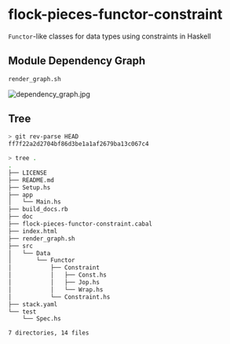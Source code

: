 # flock-pieces-functor-constraint

`Functor`-like classes for data types using constraints in Haskell


## Module Dependency Graph

```bash
render_graph.sh
```

![dependency_graph.jpg](https://github.com/michaeljklein/flock-pieces-through/raw/master/dependency_graph.jpg "graphmod dependency graph; see dependency_graph.dot, render_graph.sh")


## Tree

```bash
> git rev-parse HEAD
ff7f22a2d2704bf86d3be1a1af2679ba13c067c4

> tree .
.
├── LICENSE
├── README.md
├── Setup.hs
├── app
│   └── Main.hs
├── build_docs.rb
├── doc
├── flock-pieces-functor-constraint.cabal
├── index.html
├── render_graph.sh
├── src
│   └── Data
│       └── Functor
│           ├── Constraint
│           │   ├── Const.hs
│           │   ├── Jop.hs
│           │   └── Wrap.hs
│           └── Constraint.hs
├── stack.yaml
└── test
    └── Spec.hs

7 directories, 14 files
```



